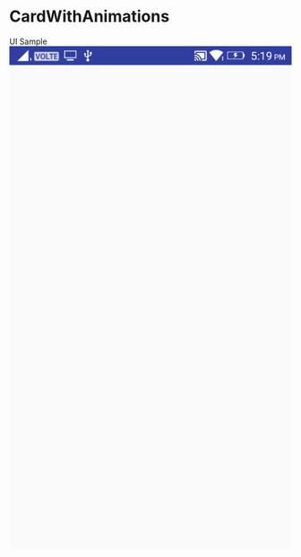 # CardWithAnimations
UI Sample
![Sample](https://github.com/RT-Git/CardWithAnimations/raw/master/sample.gif?raw=true "UI in action")
